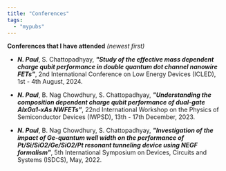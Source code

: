 ```yaml
---
title: "Conferences"
tags:
  - "mypubs"
---
```


__Conferences that I have attended__ _(newest first)_

- **_N. Paul_**, S. Chattopadhyay, **_"Study of the effective mass dependent charge qubit performance in double quantum dot channel nanowire FETs"_**, 2nd International Conference on Low Energy Devices (ICLED), 1st - 4th August, 2024.

- **_N. Paul_**, B. Nag Chowdhury, S. Chattopadhyay, **_"Understanding the composition dependent charge qubit performance of dual-gate AlxGa1-xAs NWFETs"_**, 22nd International Workshop on the Physics of Semiconductor Devices (IWPSD), 13th - 17th December, 2023.

-  **_N. Paul_**, B. Nag Chowdhury, S. Chattopadhyay, **_"Investigation of the impact of Ge-quantum well width on the performance of Pt/Si/SiO2/Ge/SiO2/Pt resonant tunneling device using NEGF formalism"_**, 5th International Symposium on Devices, Circuits and Systems (ISDCS), May, 2022.